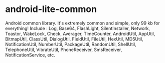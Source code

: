 # android-lite-common
Android common library. It's extremely common and simple, only 99 kb for everything! Include : Log, Base64, FlashLight, SilentInstaller, Network, Toastor, WakeLock, Check, Averager, TimeCounter, AndroidUtil, AppUtil, BitmapUtil, ClassUtil, DialogUtil, FieldUtil, FileUtil, HexUtil, MD5Util, NotificationUtil, NumberUtil, PackageUtil, RandomUtil, ShellUtil, TelephoneUtil, VibrateUtil, PhoneReceiver, SmsReceiver, NotificationService, etc.
